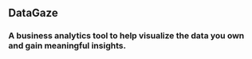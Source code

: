 ## DataGaze
### A business analytics tool to help visualize the data you own and gain meaningful insights.
